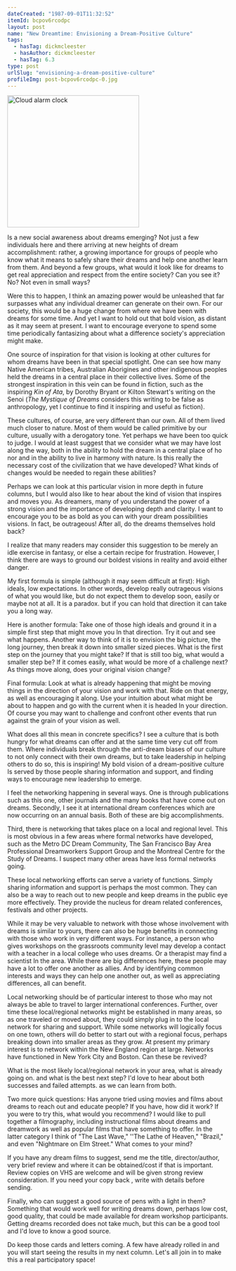 ```yaml
---
dateCreated: "1987-09-01T11:32:52"
itemId: bcpov6rcodpc
layout: post
name: "New Dreamtime: Envisioning a Dream-Positive Culture"
tags:
  - hasTag: dickmcleester
  - hasAuthor: dickmcleester
  - hasTag: 6.3
type: post
urlSlug: "envisioning-a-dream-positive-culture"
profileImg: post-bcpov6rcodpc-0.jpg
---
```


<img src="../images/post-bcpov6rcodpc-0.jpg" alt="Cloud alarm clock" width="300" height="auto"/>

Is a new social awareness about dreams emerging? Not just a few individuals here and there arriving at new heights of dream accomplishment: rather, a growing importance for groups of people who know what it means to safely share their dreams and help one another learn from them. And beyond a few groups, what would it look like for dreams to get real appreciation and respect from the entire society? Can you see it? No? Not even in small ways? 

Were this to happen, I think an amazing power would be unleashed that far surpasses what any individual dreamer can generate on their own. For our society, this would be a huge change from where we have been with dreams for some time. And yet I want to hold out that bold vision, as distant as it may seem at present. I want to encourage everyone to spend some time periodically fantasizing about what a difference society's appreciation might make. 

One source of inspiration for that vision is looking at other cultures for whom dreams have been in that special spotlight. One can see how many Native American tribes, Australian Aborigines and other indigenous peoples held the dreams in a central place in their collective lives. Some of the strongest inspiration in this vein can be found in fiction, such as the inspiring *Kin of Ata*, by Dorothy Bryant or Kilton Stewart's writing on the Senoi (*The Mystique of Dreams* considers this writing to be false as anthropology, yet I continue to find it inspiring and useful as fiction). 

These cultures, of course, are very different than our own. All of them lived much closer to nature. Most of them would be called primitive by our culture, usually with a derogatory tone. Yet perhaps we have been too quick to judge. I would at least suggest that we consider what we may have lost along the way, both in the ability to hold the dream in a central place of ho nor and in the ability to live in harmony with nature. Is this really the necessary cost of the civilization that we have developed? What kinds of changes would be needed to regain these abilities? 

Perhaps we can look at this particular vision in more depth in future columns, but I would also like to hear about the kind of vision that inspires and moves you. As dreamers, many of you understand the power of a strong vision and the importance of developing depth and clarity. I want to encourage you to be as bold as you can with your dream possibilities visions. In fact, be outrageous! After all, do the dreams themselves hold back? 

I realize that many readers may consider this suggestion to be merely an idle exercise in fantasy, or else a certain recipe for frustration. However, I think there are ways to ground our boldest visions in reality and avoid either danger.

My first formula is simple (although it may seem difficult at first): High ideals, low expectations. In other words, develop really outrageous visions of what you would like, but do not expect them to develop soon, easily or maybe not at all. It is a paradox. but if you can hold that direction it can take you a long way. 

Here is another formula: Take one of those high ideals and ground it in a simple first step that might move you In that direction. Try it out and see what happens. Another way to think of it is to envision the big picture, the long journey, then break it down into smaller sized pieces. What is the first step on the journey that you might take? If that is still too big, what would a smaller step be? If it comes easily, what would be more of a challenge next? As things move along, does your original vision change? 

Final formula: Look at what is already happening that might be moving things in the direction of your vision and work with that. Ride on that energy, as well as encouraging it along. Use your intuition about what might be about to happen and go with the current when it is headed In your direction. Of course you may want to challenge and confront other events that run against the grain of your vision as well. 

What does all this mean in concrete specifics? I see a culture that is both hungry for what dreams can offer and at the same time very cut off from them. Where individuals break through the anti-dream biases of our culture to not only connect with their own dreams, but to take leadership in helping others to do so, this is inspiring! My bold vision of a dream-positive culture Is served by those people sharing information and support, and finding ways to encourage new leadership to emerge. 

I feel the networking happening in several ways. One is through publications such as this one, other journals and the many books that have come out on dreams. Secondly, I see it at international dream conferences which are now occurring on an annual basis. Both of these are big accomplishments. 

Third, there is networking that takes place on a local and regional level. This is most obvious in a few areas where formal networks have developed, such as the Metro DC Dream Community, The San Francisco Bay Area Professional Dreamworkers Support Group and the Montreal Centre for the Study of Dreams. I suspect many other areas have less formal networks going. 

These local networking efforts can serve a variety of functions. Simply sharing information and support is perhaps the most common. They can also be a way to reach out to new people and keep dreams in the public eye more effectively. They provide the nucleus for dream related conferences, festivals and other projects. 

While it may be very valuable to network with those whose involvement with dreams is similar to yours, there can also be huge benefits in connecting with those who work in very different ways. For instance, a person who gives workshops on the grassroots community level may develop a contact with a teacher in a local college who uses dreams. Or a therapist may find a scientist In the area. While there are big differences here, these people may have a lot to offer one another as allies. And by identifying common interests and ways they can help one another out, as well as appreciating differences, all can benefit. 

Local networking should be of particular interest to those who may not always be able to travel to larger international conferences. Further, over time these local/regional networks might be established in many areas, so as one traveled or moved about, they could simply plug in to the local network for sharing and support. While some networks will logically focus on one town, others will do better to start out with a regional focus, perhaps breaking down into smaller areas as they grow. At present my primary interest is to network within the New England region at large. Networks have functioned in New York City and Boston. Can these be revived? 

What is the most likely local/regional network in your area, what is already going on. and what is the best next step? I'd love to hear about both successes and failed attempts. as we can learn from both. 

Two more quick questions: Has anyone tried using movies and films about dreams to reach out and educate people? If you have, how did it work? If you were to try this, what would you recommend? I would like to pull together a filmography, including instructional films about dreams and dreamwork as well as popular films that have something to offer. In the latter category I think of "The Last Wave," ''The Lathe of Heaven," "Brazil," and even "Nightmare on Elm Street." What comes to your mind? 

If you have any dream films to suggest, send me the title, director/author, very brief review and where it can be obtained/cost if that is important. Review copies on VHS are welcome and will be given strong review consideration. If you need your copy back , write with details before sending. 

Finally, who can suggest a good source of pens with a light in them? Something that would work well for writing dreams down, perhaps low cost, good quality, that could be made available for dream workshop participants. Getting dreams recorded does not take much, but this can be a good tool and I'd love to know a good source. 

Do keep those cards and letters coming. A few have already rolled in and you will start seeing the results in my next column. Let's all join in to make this a real participatory space!

